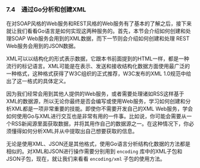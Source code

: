 ### 7.4　通过Go分析和创建XML

在对SOAP风格的Web服务和REST风格的Web服务有了基本的了解之后，接下来就让我们看看Go语言是如何实现这两种服务的。首先，本节会介绍如何创建和处理SOAP Web服务会用到的XML数据，而下一节则会介绍如何创建和处理 REST Web服务会用到的JSON数据。

XML可以以结构化的形式表示数据，它跟本书前面提到的HTML一样，都是一种流行的标记语言。XML可能是在表示、发送和接收结构化数据方面使用最广泛的一种格式，这种格式获得了W3C组织的正式推荐，W3C发布的XML 1.0规范中给出了这一格式的具体定义。

因为我们经常会用到其他人提供的Web服务，或者需要处理诸如RSS这样基于XML的数据源，所以无论你最终是否会编写或使用Web服务，学习如何创建和分析XML都是一项非常重要的技能。即使你不需要开发自己的XML Web服务，学会如何使用Go与XML进行交互也是非常有用的一件事。比如说，你可能会需要从一个RSS新闻源里面获取数据，并将其用作自己的数据源之一。在这种情况下，你必须懂得如何分析XML并从中提取出自己想要获取的信息。

无论是使用XML、JSON还是其他格式，使用Go语言分析结构化数据的方法都是相似的。对XML和JSON进行操作需要分别用到 `encoding` 库中的XML子包和JSON子包，现在，就让我们来看看 `encoding/xml` 子包的使用方法。

